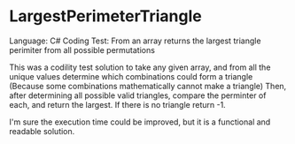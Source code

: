 # LargestPerimeterTriangle
Language: C#
Coding Test:  From an array returns the largest triangle perimiter from all possible permutations

This was a codility test solution to take any given array, and from all the unique values determine which combinations could form a triangle (Because some combinations mathematically cannot make a triangle)
Then, after determining all possible valid triangles, compare the perminter of each, and return the largest.
If there is no triangle return -1.

I'm sure the execution time could be improved, but it is a functional and readable solution.
